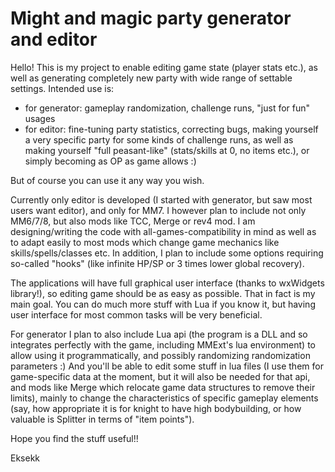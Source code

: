 # Might and magic party generator and editor

Hello! This is my project to enable editing game state (player stats etc.), as well as generating completely new party
with wide range of settable settings. Intended use is:
* for generator: gameplay randomization, challenge runs, "just for fun" usages
* for editor: fine-tuning party statistics, correcting bugs, making yourself a very specific party for some kinds of challenge
runs, as well as making yourself "full peasant-like" (stats/skills at 0, no items etc.), or simply becoming as OP as game allows
:)

But of course you can use it any way you wish.

Currently only editor is developed (I started with generator, but saw most users want editor), and only for MM7.
I however plan to include not only MM6/7/8, but also mods like TCC, Merge or rev4 mod. I am designing/writing the code with
all-games-compatibility in mind as well as to adapt easily to most mods which change game mechanics like skills/spells/classes etc.
In addition, I plan to include some options requiring so-called "hooks" (like infinite HP/SP or 3 times lower global recovery).

The applications will have full graphical user interface (thanks to wxWidgets library!), so editing game should be as easy
as possible. That in fact is my main goal. You can do much more stuff with Lua if you know it, but having user interface for
most common tasks will be very beneficial.

For generator I plan to also include Lua api (the program is a DLL and so integrates perfectly with the game, including
MMExt's lua environment) to allow using it programmatically, and possibly randomizing randomization parameters :) And you'll be
able to edit some stuff in lua files (I use them for game-specific data at the moment, but it will also be needed for that api,
and mods like Merge which relocate game data structures to remove their limits), mainly to change the characteristics of specific
gameplay elements (say, how appropriate it is for knight to have high bodybuilding, or how valuable is Splitter in terms of
"item points").

Hope you find the stuff useful!!

Eksekk